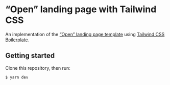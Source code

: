 # “Open” landing page with Tailwind CSS

An implementation of the [“Open” landing page template](https://open.cruip.com/)
using [Tailwind CSS Boilerplate](https://github.com/michelegera/create-tailwindcss-boilerplate).

## Getting started

Clone this repository, then run:

```bash
$ yarn dev
```
